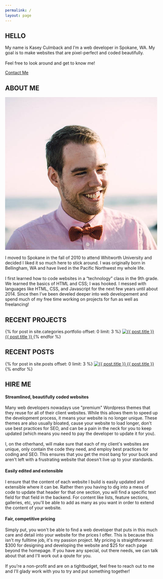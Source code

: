 ```yaml
---
permalink: /
layout: page
---
```



<section class="main-hero">
	<h1>HELLO</h1>
	<p>My name is Kasey Culmback and I’m a web developer in Spokane, WA. My goal is to make websites that are pixel-perfect and coded beautifully.<br><br>
	Feel free to look around and get to know me!</p>
	<a href="#" class="btn">Contact Me</a>
</section>

<section class="about-me">
	<h2>ABOUT ME</h2>
	<img src="/assets/img/kasey-culmback.jpg" alt="Kasey Culmback">
	<p>I moved to Spokane in the fall of 2010 to attend Whitworth University and decided I liked it so much here to stick around. I was originally born in Bellingham, WA and have lived in the Pacific Northwest my whole life.
	<br><br>
	I first learned how to code websites in a “technology” class in the 9th grade. We learned the basics of HTML and CSS; I was hooked. I messed with languages like HTML, CSS, and Javascript for the next few years until about 2014. Since then I’ve been develed deeper into web developement and spend much of my free time working on projects for fun as well as freelancing!</p>
</section>

<section class="recent-projects">
	<h2>RECENT PROJECTS</h2>
	{% for post in site.categories.portfolio offset: 0 limit: 3 %}
	<a href="{{ post.url }}" class="project" title="{{ post.title }}">
		<img src="{{ post.featured_image }}" alt="{{ post.title }}">
		<span>{{ post.title }}</span>
	</a>
	{% endfor %}
	<!-- {% for post in site.categories.portfolio offset: 0 limit: 3 %}
	<a href="{{ post.url }}" class="project" title="{{ post.title }}" style="background: url('{{ post.featured_image }}') no-repeat center center; background-size: cover;">
		<span>{{ post.title }}</span>
	</a>
	{% endfor %} -->
</section>

<section class="recent-posts">
	<h2>RECENT POSTS</h2>
	{% for post in site.posts offset: 0 limit: 3 %}
	<a href="{{ post.url }}" class="post" title="{{ post.title }}">
		<img src="{{ post.featured_image }}" alt="{{ post.title }}">
		<span>{{ post.title }}</span>
	</a>
	{% endfor %}
</section>

<section class="hire-me">
	<h2>HIRE ME</h2>
	<div class="card">
		<i class="fa fa-star"></i>
		<h4>Streamlined, beautifully coded websites</h4>
		<p>Many web developers nowadays use "premium" Wordpress themes that they reuse for all of their client websites. While this allows them to speed up the development process, it means your website is no longer unique. These themes are also usually bloated, cause your website to load longer, don't use best practices for SEO, and can be a pain in the neck for you to keep updated (which means you need to pay the developer to update it for you).<br><br>
		I, on the otherhand, will make sure that each of my client's websites are unique, only contain the code they need, and employ best practices for coding and SEO. This ensures that you get the most bang for your buck and aren't left with a frustrating website that doesn't live up to your standards.</p>
	</div>
	<div class="card">
		<i class="fa fa-star"></i>
		<h4>Easily edited and extensible</h4>
		<p>I ensure that the content of each website I build is easily updated and extensible where it can be. Rather then you having to dig into a mess of code to update that header for that one section, you will find a specific text field for that field in the backend. For content like lists, feature sections, galleries, etc, you'll be able to add as many as you want in order to extend the content of your website.</p>
	</div>
	<div class="card">
		<i class="fa fa-star"></i>
		<h4>Fair, competitive pricing</h4>
		<p>Simply put, you won't be able to find a web developer that puts in this much care and detail into your website for the prices I offer. This is because this isn't my fulltime job, it's my passion project. My pricing is straightforward: $300 for designing and developing the website and $25 for each page beyond the homepage. If you have any special, out there needs, we can talk about that and I'll work out a qoute for you.<br><br>
		If you're a non-profit and are on a tightbudget, feel free to reach out to me and I'll glady work with you to try and put something together!</p>
	</div>
</section>


